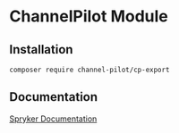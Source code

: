 # ChannelPilot Module

## Installation

```
composer require channel-pilot/cp-export
```

## Documentation

[Spryker Documentation](https://academy.spryker.com/developing_with_spryker/module_guide/modules.html)
